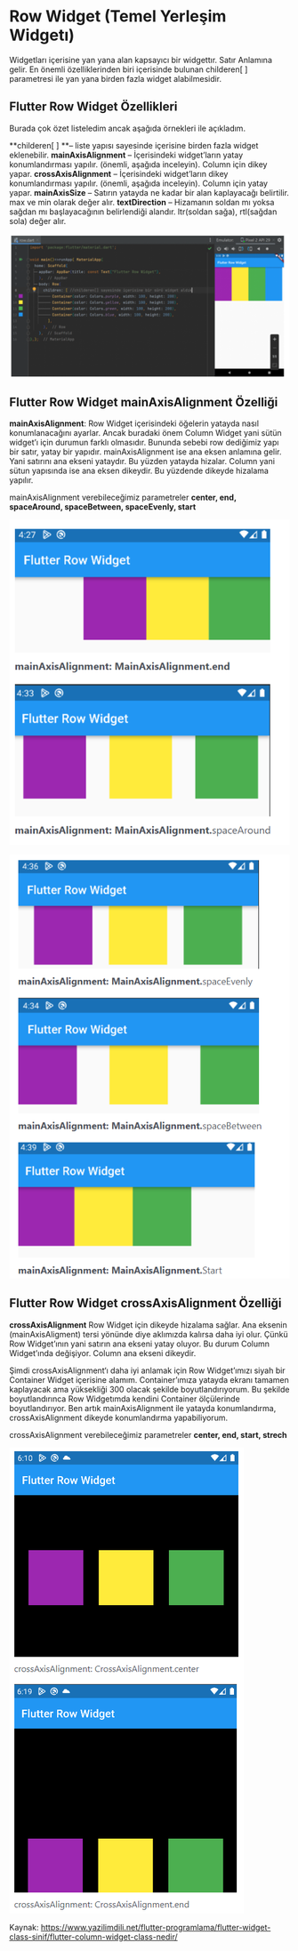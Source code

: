 # Row Widget (Temel Yerleşim Widgetı)

Widgetları içerisine yan yana alan kapsayıcı bir widgettır. Satır Anlamına gelir. En önemli özelliklerinden biri içerisinde bulunan childeren[ ] parametresi ile yan yana birden fazla widget alabilmesidir.

## Flutter Row Widget Özellikleri
Burada çok özet listeledim ancak aşağıda örnekleri ile açıkladım.

**childeren[ ] **– liste yapısı sayesinde içerisine birden fazla widget eklenebilir.
**mainAxisAlignment** – İçerisindeki widget’ların yatay konumlandırması yapılır. (önemli, aşağıda inceleyin). Column için dikey yapar.
**crossAxisAlignment** – İçerisindeki widget’ların dikey konumlandırması yapılır. (önemli, aşağıda inceleyin). Column için yatay yapar.
**mainAxisSize** – Satırın yatayda ne kadar bir alan kaplayacağı belirtilir. max ve min olarak değer alır.
**textDirection** – Hizamanın soldan mı yoksa sağdan mı başlayacağının belirlendiği alandır. ltr(soldan sağa), rtl(sağdan sola) değer alır.

![Screenshot](images/row1.PNG)

## Flutter Row Widget mainAxisAlignment Özelliği
**mainAxisAlignment**: Row Widget içerisindeki öğelerin yatayda nasıl konumlanacağını ayarlar. Ancak buradaki önem Column Widget yani sütün widget’ı için durumun farklı olmasıdır. Bununda sebebi row dediğimiz yapı bir satır, yatay bir yapıdır. mainAxisAlignment ise ana eksen anlamına gelir. Yani satırını ana ekseni yataydır. Bu yüzden yatayda hizalar. Column yani sütun yapısında ise ana eksen dikeydir. Bu yüzdende dikeyde hizalama yapılır.

mainAxisAlignment verebileceğimiz parametreler
**center, end, spaceAround, spaceBetween, spaceEvenly, start**

![Screenshot](images/row2.PNG)

![Screenshot](images/row3.PNG)

## Flutter Row Widget crossAxisAlignment Özelliği
**crossAxisAlignment** Row Widget için dikeyde hizalama sağlar. Ana eksenin (mainAxisAligment) tersi yönünde diye aklımızda kalırsa daha iyi olur. Çünkü Row Widget’ının yani satırın ana ekseni yatay oluyor. Bu durum Column Widget’ında değişiyor. Column ana ekseni dikeydir.

Şimdi crossAxisAlignment‘ı daha iyi anlamak için Row Widget’ımızı siyah bir Container Widget içerisine alamım. Container’ımıza yatayda ekranı tamamen kaplayacak ama yüksekliği 300 olacak şekilde boyutlandırıyorum. Bu şekilde boyutlandırınca Row Widgetımda kendini Container ölçülerinde boyutlandırıyor. Ben artık mainAxisAlignment ile yatayda konumlandırma, crossAxisAlignment dikeyde konumlandırma yapabiliyorum.

crossAxisAlignment verebileceğimiz parametreler
**center, end, start, strech**

![Screenshot](images/row4.PNG)

Kaynak: https://www.yazilimdili.net/flutter-programlama/flutter-widget-class-sinif/flutter-column-widget-class-nedir/
